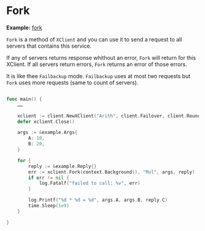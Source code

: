 # Fork

**Example:** [fork](https://github.com/rpcx-ecosystem/rpcx-examples3/tree/master/fork)


`Fork` is a method of `XClient` and you can use it to send a request to all servers that contains this service.

If any of servers returns response whithout an error, `Fork` will return for this XClient. If all servers return errors, `Fork` returns an error of those errors.

It is like thee `Failbackup` mode. `Failbackup` uses at most two requests but `Fork` uses more requests (same to count of servers).

```go

func main() {
    ……

	xclient := client.NewXClient("Arith", client.Failover, client.RoundRobin, d, client.DefaultOption)
	defer xclient.Close()

	args := &example.Args{
		A: 10,
		B: 20,
	}

	for {
		reply := &example.Reply{}
		err := xclient.Fork(context.Background(), "Mul", args, reply)
		if err != nil {
			log.Fatalf("failed to call: %v", err)
		}

		log.Printf("%d * %d = %d", args.A, args.B, reply.C)
		time.Sleep(1e9)
	}

}
```